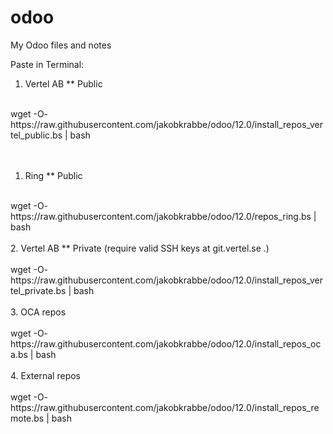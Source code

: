 # odoo
My Odoo files and notes

Paste in Terminal:<br>
1. Vertel AB ** Public<br>
<br>
wget -O- https://raw.githubusercontent.com/jakobkrabbe/odoo/12.0/install_repos_vertel_public.bs | bash <br>

<br>
<br>

1. Ring ** Public<br>
<br>
wget -O- https://raw.githubusercontent.com/jakobkrabbe/odoo/12.0/repos_ring.bs | bash <br>


<br>
2. Vertel AB ** Private (require valid SSH keys at git.vertel.se .)<br>
<br>
wget -O- https://raw.githubusercontent.com/jakobkrabbe/odoo/12.0/install_repos_vertel_private.bs | bash <br>



<br>
3. OCA repos<br>
<br>
wget -O- https://raw.githubusercontent.com/jakobkrabbe/odoo/12.0/install_repos_oca.bs | bash <br>



<br>
4. External repos<br>
<br>
wget -O- https://raw.githubusercontent.com/jakobkrabbe/odoo/12.0/install_repos_remote.bs | bash <br>

